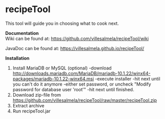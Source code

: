 # recipeTool
This tool will guide you in choosing what to cook next.

<b>Documentation</b><br>
Wiki can be found at:
https://github.com/villesalmela/recipeTool/wiki

JavaDoc can be found at:
https://villesalmela.github.io/recipeTool/

<b>Installation</b>
1. Install MariaDB or MySQL (optional)
	-download http://downloads.mariadb.com/MariaDB/mariadb-10.1.22/winx64-packages/mariadb-10.1.22-winx64.msi
	-execute installer
	-hit next until you can't do it anymore
	-either set password, or uncheck "Modify password for database user 'root'"
	-hit next until finished.
2. Download zip-file from https://github.com/villesalmela/recipeTool/raw/master/recipeTool.zip
3. Extract archive
4. Run recipeTool.jar

